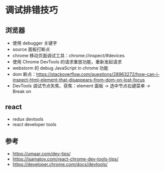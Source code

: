 # 调试排错技巧

## 浏览器

- 使用 debugger 关键字
- source 面板打断点
- chrome 移动页面调试工具：chrome://inspect/#devices
- 使用 Chrome DevTools 的请求重放功能，重新发起请求
- webstorm 的 debug JavaScript in chrome 功能
- dom 断点：<https://stackoverflow.com/questions/28963272/how-can-i-inspect-html-element-that-disappears-from-dom-on-lost-focus>
- DevTools 调试节点失焦、获焦：element 面板 -> 选中节点右键菜单 -> Break on

## react

- redux devtools
- react developer tools

## 参考

- <https://umaar.com/dev-tips/>
- <https://isamatov.com/react-chrome-dev-tools-tips/>
- <https://developer.chrome.com/docs/devtools/>